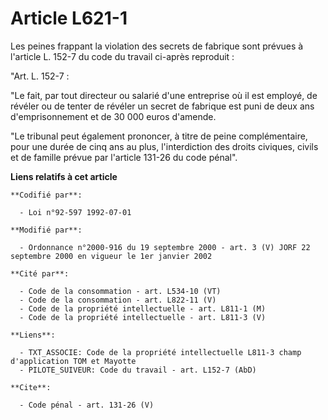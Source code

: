 # Article L621-1

Les peines frappant la violation des secrets de fabrique sont prévues à l'article L. 152-7 du code du travail ci-après
reproduit :

"Art. L. 152-7 :

"Le fait, par tout directeur ou salarié d'une entreprise où il est employé, de révéler ou de tenter de révéler un secret de
fabrique est puni de deux ans d'emprisonnement et de 30 000 euros d'amende.

"Le tribunal peut également prononcer, à titre de peine complémentaire, pour une durée de cinq ans au plus, l'interdiction
des droits civiques, civils et de famille prévue par l'article 131-26 du code pénal".

**Liens relatifs à cet article**

	**Codifié par**:

	  - Loi n°92-597 1992-07-01

	**Modifié par**:

	  - Ordonnance n°2000-916 du 19 septembre 2000 - art. 3 (V) JORF 22 septembre 2000 en vigueur le 1er janvier 2002

	**Cité par**:

	  - Code de la consommation - art. L534-10 (VT)
	  - Code de la consommation - art. L822-11 (V)
	  - Code de la propriété intellectuelle - art. L811-1 (M)
	  - Code de la propriété intellectuelle - art. L811-3 (V)

	**Liens**:

	  - TXT_ASSOCIE: Code de la propriété intellectuelle L811-3 champ d'application TOM et Mayotte
	  - PILOTE_SUIVEUR: Code du travail - art. L152-7 (AbD)

	**Cite**:

	  - Code pénal - art. 131-26 (V)
